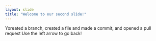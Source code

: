 ```yaml
---
layout: slide
title: "Welcome to our second slide!"
---
```

Yoreated a branch, created a file and made a commit, and opened a pull request
Use the left arrow to go back!
